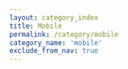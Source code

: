 ```yaml
---
layout: category_index
title: Mobile
permalink: /category/mobile
category_name: 'mobile'
exclude_from_nav: true
---
```

